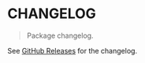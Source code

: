 # CHANGELOG

> Package changelog.

See [GitHub Releases](https://github.com/stdlib-js/math-base-special-ceil/releases) for the changelog.